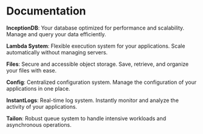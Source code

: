 # Documentation

<b>InceptionDB</b>: Your database optimized for performance and scalability. Manage and query your data efficiently.

<b>Lambda System</b>: Flexible execution system for your applications. Scale automatically without managing servers.

<b>Files</b>: Secure and accessible object storage. Save, retrieve, and organize your files with ease.

<b>Config</b>: Centralized configuration system. Manage the configuration of your applications in one place.

<b>InstantLogs</b>: Real-time log system. Instantly monitor and analyze the activity of your applications.

<b>Tailon</b>: Robust queue system to handle intensive workloads and asynchronous operations.
